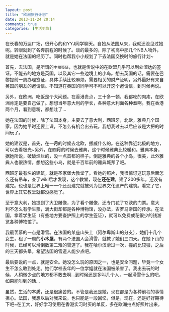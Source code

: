 ```yaml
---
layout: post
title: "欧洲旅行计划"
date: 2013-11-24 20:14
comments: true
categories: [生活剪影]
---
```


在长春的万达广场，很开心的和YYJ同学聊天。自她从法国从来，我就还没见过她呢。转眼就到了各奔前程的时候了。谈的最多的，除了初高中那几个NB人物外，就是她在法国的经历了。同时也帮我小小规划了下去法国交换时的旅行计划~

<!--more-->

首先，去法国，是所谓的`申根签证`，也就是传说中的在欧盟几乎可以到处溜达的签证。不能去的地方是英国，以及其它一些边境上的小岛。想去英国的话，需要在巴黎提前一周办理签证，具体手续比较麻烦，需要相关的财产证明，另外最好有来自英国的朋友的邀请信。不知道在英国的同学可不可以开这个邀请信，到时候再说。

另外，在欧洲，吃饭是个大问题。在香港贵点，三十多一顿，我都吃的肉疼，在欧洲肯定是要自己做了。想想当年意大利的学长，各种意大利面各种煮啊。我在香港两个月，看到意粉，都想吐了...

她在法国的时候，除了法国本身，主要去了意大利，西班牙，北欧，雅典几个国家。因为她平时还要上课，不怎么有机会出去玩。我想我过去以后应该是大把的时间玩了。

她的建议是，首先，在**一月**的时候去北欧，挪威什么的。在这种靠近北极的地方，可以去看极光~另外，在**四月**的时候去雅典，这个时候雅典比较暖和。雅典本身，据她所说，破破烂烂的，没一点首都的样子。倒是雅典的各个小岛，很美，此外雅典人也很热情。想想这些小岛，就是千百年前的雅典城邦了吧。

西班牙最有名的建筑，就是圣家堡大教堂了。看她的照片，我很惊讶这玩意后面怎么还有吊车，查了wiki后才发现，这个教堂，现在**还在建**，建了200多年，还没有建完。也也是世界上唯一一个还没建完就被列为世界文化遗产的建筑。看完了它，世界上其它教堂就都没感觉了。

至于意大利，她提到了大卫雕像，为了看个雕像，还专门花了12欧的门票。意大利不怎么有学生票，满大街却都是各种博物馆，没办法，古罗马帝国的传承。在法国，拿着学生证（有些地方要查护照上的学生签证），就可以免费或花很少的钱游览各种博物馆了。

我最羡慕的一点是滑雪。在法国的某座山头上（阿尔卑斯山的分支），她们十几个女生，租了一周的**小木屋**，有两个法国人会滑雪，就教了她们三四天。在她下山的时候，已经可以滑倒数第二难的雪道了。我在哈尔滨滑过一次，撞的比较狠，之后的三天都头晕。希望法国的雪道人能少点吧。

最后要说的一点，就是安全。她没怎么玩的原因之一，也是安全问题，毕竟一个女生不怎么敢到处走。她们学校去年的一位学姐就在法国被杀害了。我出去玩的时候，人稍微少点的地方都不敢去啊...到时候还是多叫几个人，一起滑雪什么的吧，如果能叫到的话...

虽然，生活的本质，还是很痛苦的。不管是我还是她，现在都是为各种前程的事情担心。法国，我想以后对我来说，也只能是一段回忆，但是，现在，还是好好期待下吧~在工大，好好学习使用在香港实习时买的单反，多在欧洲拍点好照片出来。
